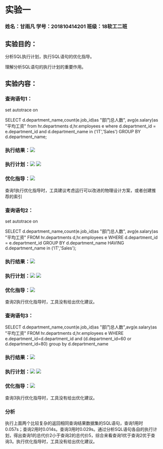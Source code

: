 # 实验一

### 姓名：甘雨凡 学号：201810414201 班级：18软工二班
## 实验目的：
分析SQL执行计划，执行SQL语句的优化指导。

理解分析SQL语句的执行计划的重要作用。

## 实验内容：
### 查询语句1：

set autotrace on

SELECT d.department_name,count(e.job_id)as "部门总人数",
avg(e.salary)as "平均工资"
from hr.departments d,hr.employees e
where d.department_id = e.department_id
and d.department_name in ('IT','Sales')
GROUP BY d.department_name;


### 执行结果：![](pic1.png)
### 执行计划：![](pic111.png) ![](pic1111.png) 
### 优化指导：![](pic11.png)
查询1执行优化指导时，工具建议考虑运行可以改进的物理设计方案，或者创建推荐的索引
### 查询语句2：

set autotrace on

SELECT d.department_name,count(e.job_id)as "部门总人数",
avg(e.salary)as "平均工资"
FROM hr.departments d,hr.employees e
WHERE d.department_id = e.department_id
GROUP BY d.department_name
HAVING d.department_name in ('IT','Sales');

### 执行结果：![](pic2.png)
### 执行计划：![](pic211.png) ![](pic2111.png)
### 优化指导：![](pic21.png)
查询2执行优化指导时，工具没有给出优化建议。

### 查询语句3：


SELECT
   d.department_name,count(e.job_id)as "部门总人数",avg(e.salary)as "平均工资"
FROM  hr.departments d,hr.employees e
WHERE e.department_id=d.department_id and (d.department_id=60 or  d.department_id=80) group by d.department_name


### 执行结果：![](pic3.png)
### 执行计划：![](pic311.png) ![](pic3111.png)
### 优化指导：![](pic31.png)
查询3执行优化指导时，工具没有给出优化建议。

### 分析
执行上面两个比较复杂的返回相同查询结果数据集的SQL语句，查询1用时0.057s；查询2用时0.014s。查询3用时0.029s。通过分析SQL语句各自的执行计划，得出查询1的总代价2小于查询2的总代价5，综合来看查询1优于查询2优于查询3。执行优化指导时，工具没有给出优化建议。
 